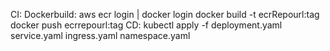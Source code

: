 CI:
  Dockerbuild:
   aws ecr login | docker login
   docker build -t ecrRepourl:tag
   docker push ecrrepourl:tag
CD:
  kubectl apply -f deployment.yaml service.yaml ingress.yaml namespace.yaml   
 